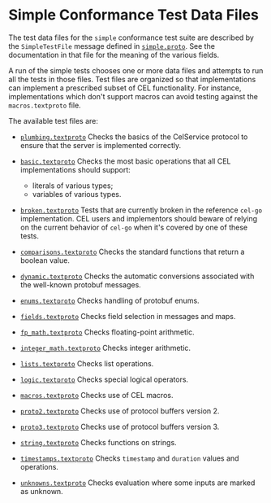 # Simple Conformance Test Data Files

The test data files for the `simple` conformance test suite
are described by the `SimpleTestFile` message defined in
[`simple.proto`](../../../proto/test/v1/simple.proto).
See the documentation in that file for the meaning of the various fields.

A run of the simple tests chooses one or more data files and attempts
to run all the tests in those files.  Test files are organized so that
implementations can implement a prescribed subset of CEL functionality.
For instance, implementations which don't support macros can avoid testing
against the `macros.textproto` file.

The available test files are:

- [`plumbing.textproto`](plumbing.textproto) Checks the basics of the CelService
  protocol to ensure that the server is implemented correctly.

- [`basic.textproto`](basic.textproto) Checks the most basic operations that
  all CEL implementations should support:
  - literals of various types;
  - variables of various types.

- [`broken.textproto`](broken.textproto) Tests that are currently broken in
  the reference `cel-go` implementation.  CEL users and implementors should
  beware of relying on the current behavior of `cel-go` when it's covered
  by one of these tests.

- [`comparisons.textproto`](comparisons.textproto) Checks the standard functions
  that return a boolean value.

- [`dynamic.textproto`](dynamic.textproto) Checks the automatic conversions
  associated with the well-known protobuf messages.

- [`enums.textproto`](enums.textproto) Checks handling of protobuf enums.

- [`fields.textproto`](fields.textproto) Checks field selection in messages
  and maps.

- [`fp_math.textproto`](fp_math.textproto) Checks floating-point arithmetic.

- [`integer_math.textproto`](integer_math.textproto) Checks integer arithmetic.

- [`lists.textproto`](lists.textproto) Checks list operations.

- [`logic.textproto`](logic.textproto) Checks special logical operators.

- [`macros.textproto`](macros.textproto) Checks use of CEL macros.

- [`proto2.textproto`](proto2.textproto) Checks use of protocol buffers version
  2.

- [`proto3.textproto`](proto3.textproto) Checks use of protocol buffers version
  3.

- [`string.textproto`](string.textproto) Checks functions on strings.

- [`timestamps.textproto`](timestamps.textproto) Checks `timestamp` and `duration`
  values and operations.

- [`unknowns.textproto`](unknowns.textproto) Checks evaluation where some
  inputs are marked as unknown.
